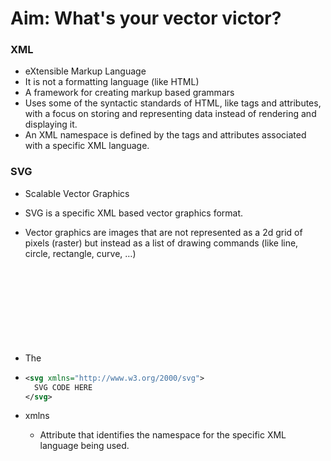 # Aim: What's your vector victor?

### XML

- eXtensible Markup Language
- It is not a formatting language (like HTML)
- A framework for creating markup based grammars
- Uses some of the syntactic standards of HTML, like tags and attributes, with a focus on storing and representing data instead of rendering and displaying it.
- An XML namespace is defined by the tags and attributes associated with a specific XML language.

### SVG

- Scalable Vector Graphics

- SVG is a specific XML based vector graphics format.

- Vector graphics are images that are not represented as a 2d grid of pixels (raster) but instead as a list of drawing commands (like line, circle, rectangle, curve, …)

- The <svg> element is designed to store SVG code (that is, SVG XML elements)

- ```xml
  <svg xmlns="http://www.w3.org/2000/svg">
  	SVG CODE HERE
  </svg>
  ```

- xmlns

  - Attribute that identifies the namespace for the specific XML language being used.